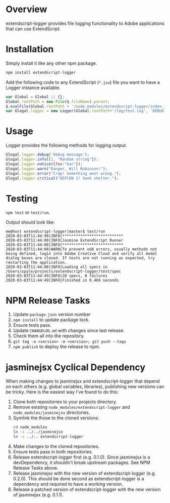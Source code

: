 # Overview

extendscript-logger provides file logging functionality to Adobe applications that can use ExtendScript.

# Installation

Simply install it like any other npm package.

```sh
npm install extendscript-logger

```

Add the following code to any ExtendScript (`*.jsx`) file you want to have a Logger instance available.

```js
var Global = Global || {};
Global.rootPath = new File($.fileName).parent;
$.evalFile(Global.rootPath + '/node_modules/extendscript-logger/index.jsx');
var Glogal.logger = new Logger(Global.rootPath+'/log/test.log', 'DEBUG');
```

# Usage

Logger provides the following methods for logging output.

```js
Glogal.logger.debug('Debug message');
Glogal.logger.info([1, "Random string"]);
Glogal.logger.notice({foo:"bar"});
Glogal.logger.warn("Danger, Will Robinson!");
Glogal.logger.error("Crap! Something went wrong.");
Glogal.logger.critical("DEFCON 1! Seek shelter.");
```

# Testing

`npm test` or `test/run`.

Output should look like:

```
me@host extendscript-logger|master$ test/run
2020-03-03T11:44:99|INFO|***************************
2020-03-03T11:44:00|INFO|Jasmine ExtendScript Runner
2020-03-03T11:44:00|INFO|***************************
2020-03-03T11:44:00|WARN|To prevent odd errors, usually methods not being defined, login into Adobe Creative Cloud and verify all modal dialog boxes are closed. If tests are not running as expected, try restarting the application.
2020-03-03T11:44:00|INFO|Loading all specs in /Users/spyle/projects/extendscript-logger/test/spec
2020-03-03T11:44:49|INFO|20 specs, 0 failures
2020-03-03T11:44:49|INFO|Finished in 0.469 seconds
```

# NPM Release Tasks

1. Update `package.json` version number
1. `npm install` to update package lock.
1. Ensure tests pass.
1. Update `CHANGELOG.md` with changes since last release.
1. Check them all into the repository.
1. `git tag -a <version> -m <version>; git push --tags`
1. `npm publish` to deploy the release to npm.

# jasminejsx Cyclical Dependency

When making changes to jasminejsx and extendscript-logger that depend on each others (e.g. global variables, libraries), publishing new versions can be tricky. Here is the easiest way I've found to do this:

1. Clone both repositories to your projects directory.
1. Remove existing `node_modules/extendscript-logger` and `node_modules/jasminejsx` directories.
1. Symlink the those to the cloned versions:
    ```sh
    cd node_modules
    ln -s ../../jasminejsx
    ln -s ../.. extendscript-logger
    ```
1. Make changes to the cloned repositories.
1. Ensure tests pass in both repositories.
1. Release extendscript-logger first (e.g. 0.1.0). Since jasminejsx is a devDependency, it shouldn't break upstream packages. See NPM Release Tasks above.
1. Release jasminejsx with the new version of extendscript-logger (e.g. 0.2.0). This should be done second as extendscript-logger is a dependency and required to have a working version.
1. Release a patched version of extendscript-logger with the new version of jasminejsx (e.g. 0.1.1).
